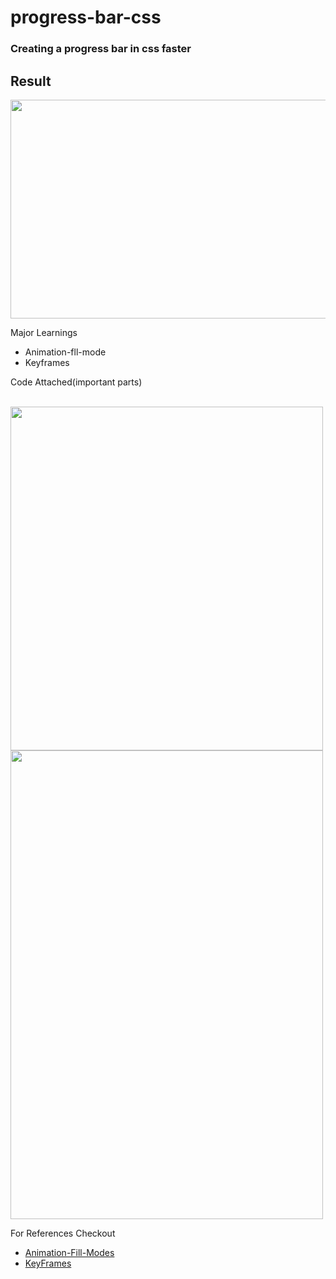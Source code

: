 # progress-bar-css
<h3>Creating a progress bar in css faster</h3>

<h2>Result</h2>
  <img src="https://user-images.githubusercontent.com/69747205/163012837-1ca2a27f-3b4b-4336-a4a2-c705a766571f.png" width=600px height=350px>
  
  <p>Major Learnings</p>
  <ul>
    <li>Animation-fll-mode</li>
    <li>Keyframes</li>
  </ul>
  
  <p>Code Attached(important parts)</p>
  <br>
  <img src="https://user-images.githubusercontent.com/69747205/163013996-ebb41fc2-52ba-4c89-aa06-23366674ae0a.png" width=500px height=550px>
  <img src="https://user-images.githubusercontent.com/69747205/163014409-b9c7d849-21b4-4475-86b5-7a214bfef3c3.png" width=500px height=750px>  
  
  <br>
  <p>For References Checkout</p>
  <ul>
    <li><a href="https://www.w3schools.com/cssref/css3_pr_animation-fill-mode.asp">Animation-Fill-Modes</li>
    <li><a href="https://www.w3schools.com/cssref/css3_pr_animation-fill-mode.asp">KeyFrames</li>
  </ul>


